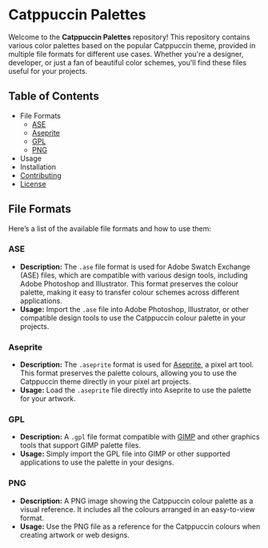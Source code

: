 # Catppuccin Palettes

Welcome to the **Catppuccin Palettes** repository! This repository contains various color palettes based on the popular Catppuccin theme, provided in multiple file formats for different use cases. Whether you're a designer, developer, or just a fan of beautiful color schemes, you'll find these files useful for your projects.

## Table of Contents
- File Formats
  - [ASE](Ase)
  - [Aseprite](Aseprite)
  - [GPL](GPL)
  - [PNG](PNG)
- Usage
- Installation
- [Contributing](CONTRIBUTING.md)
- [License](LICENSE)

## File Formats

Here’s a list of the available file formats and how to use them:

### ASE
- **Description:** The `.ase` file format is used for Adobe Swatch Exchange (ASE) files, which are compatible with various design tools, including Adobe Photoshop and Illustrator. This format preserves the colour palette, making it easy to transfer colour schemes across different applications.
- **Usage:** Import the `.ase` file into Adobe Photoshop, Illustrator, or other compatible design tools to use the Catppuccin colour palette in your projects.

### Aseprite
- **Description:** The `.aseprite` format is used for [Aseprite](https://www.aseprite.org/), a pixel art tool. This format preserves the palette colours, allowing you to use the Catppuccin theme directly in your pixel art projects.
- **Usage:** Load the `.aseprite` file directly into Aseprite to use the palette for your artwork.

### GPL
- **Description:** A `.gpl` file format compatible with [GIMP](https://www.gimp.org/) and other graphics tools that support GIMP palette files.
- **Usage:** Simply import the GPL file into GIMP or other supported applications to use the palette in your designs.

### PNG
- **Description:** A PNG image showing the Catppuccin colour palette as a visual reference. It includes all the colours arranged in an easy-to-view format.
- **Usage:** Use the PNG file as a reference for the Catppuccin colours when creating artwork or web designs.
